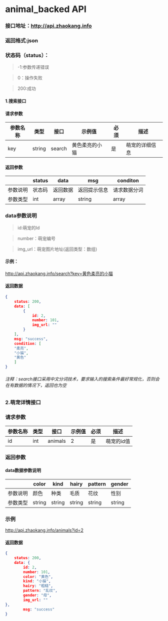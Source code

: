 # animal_backed API
### 接口地址：http://api.zhaokang.info
### 返回格式:json
### 状态码（status）：
>-1:参数传递错误

>0：操作失败

>200:成功

#### 1.搜索接口
#### 请求参数
|参数名称   |类型     |接口  |示例值       |必须|描述         |
|----------|--------|------|------------|----|------------|
|key       |string  |search|黄色柔亮的小猫|是  |萌宠的详细信息|
#### 返回参数
|       |status   |data    |msg        |conditon   |
|-------|---------|--------|-----------|-----------|
|参数说明|状态码    |返回数据 |返回提示信息 |请求数据分词 |
|参数类型|int      |array   |string     |array      |
### data参数说明

> id:萌宠的Id

>number：萌宠编号

>img_url：萌宠图片地址(返回类型：数组)

#### 示例：
http://api.zhaokang.info/search?key=黄色柔亮的小猫
#### 返回数据
```json
{
    status: 200,
    data: [
        {
            id: 2,
            number: 101,
            img_url: ""
        }
    ],
    msg: "success",
    condition: [
    "柔亮",
    "小猫",
    "黄色"
    ]
}
```
###### 注释：search接口采用中文分词技术，要求输入的搜索条件最好常规化，否则会在有数据的情况下，返回也为空
### 2.萌宠详情接口
### 请求参数
|参数名称|类型|接口   |示例值|必须|描述     |
|-------|----|------|----|-----|--------|
|id     |int|animals|2    |是  |萌宠的id值|

### 返回参数
#### data数据参数说明
|       |color |kind  |hairy |pattern|gender|
|-------|------|------|------|-------|------|
|参数说明|颜色   |种类  |毛质   |花纹   |性别   |
|参数类型|string|string|string|string|string |

### 示例
http://api.zhaokang.info/animals?id=2
#### 返回数据
```json
{
    status: 200,
    data: {
        id: 2,
        number: 101,
        color: "黄色",
        kind: "小猫",
        hairy: "粗糙",
        pattern: "乱纹",
        gender: "母",
        img_url: ""
},
        msg: "success"
}
```